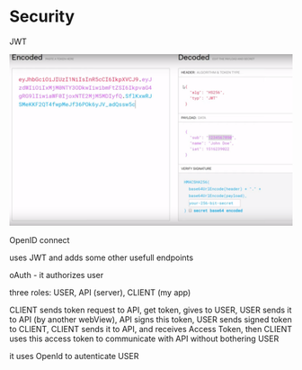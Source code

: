 # Security

JWT

![](../.gitbook/assets/image-1.png)

OpenID connect

uses JWT and adds some other usefull endpoints

oAuth - it authorizes user

three roles: USER, API \(server\), CLIENT \(my app\)

CLIENT sends token request to API, get token, gives to USER, USER sends it to API \(by another webView\), API signs this token, USER sends signed token to CLIENT, CLIENT sends it to API, and receives Access Token, then CLIENT uses this access token to communicate with API without bothering USER

it uses OpenId to autenticate USER

